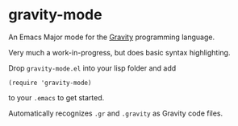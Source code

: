 gravity-mode
============
An Emacs Major mode for the
[Gravity](http://gravity-lang.org/)
programming language.

Very much a work-in-progress, but does basic syntax highlighting.

Drop `gravity-mode.el` into your lisp folder and add
```
(require 'gravity-mode)
```
to your `.emacs` to get started.

Automatically recognizes `.gr` and `.gravity` as Gravity code files.
